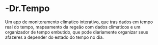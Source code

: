 # -Dr.Tempo
Um app de monitoramento climatico interativo, que tras dados em tempo real do tempo, mapeamento da regeão com dados climaticos e um organizador de tempo embutido, que pode diariamente organizar seus afazeres a depender do estado do tempo no dia.
